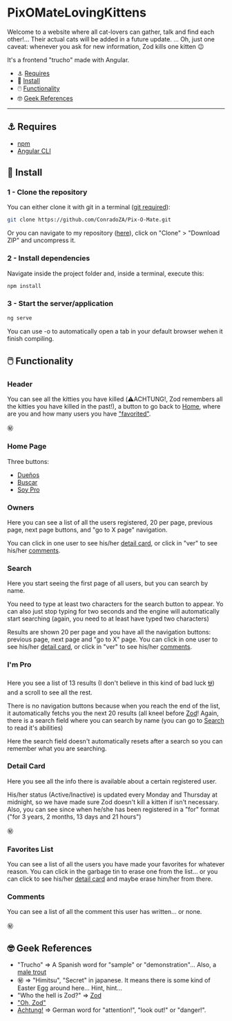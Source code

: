 # PixOMateLovingKittens

Welcome to a website where all cat-lovers can gather, talk and find each other!... Their actual cats will be added in a future update.
... Oh, just one caveat: whenever you ask for new information, Zod kills one kitten 😉

It's a frontend "trucho" made with Angular.

- ⚓ [Requires](#⚓-requires)
- 🚥 [Install](#🚥-install)
- 🖱️ [Functionality](#🖱️-functionality)
- 🤓 [Geek References](#🤓-geek-references)

---

## ⚓ Requires

- [npm](https://nodejs.org)
- [Angular CLI](https://github.com/angular/angular-cli)

## 🚥 Install

### 1 - Clone the repository

You can either clone it with git in a terminal ([git required](https://git-scm.com/book/en/v2/Getting-Started-Installing-Git)):

```bash
git clone https://github.com/ConradoZA/Pix-O-Mate.git

```

Or you can navigate to my repository ([here](https://github.com/ConradoZA/Pix-O-Mate)), click on "Clone" > "Download ZIP" and uncompress it.

### 2 - Install dependencies

Navigate inside the project folder and, inside a terminal, execute this:

```bash
npm install
```

### 3 - Start the server/application

```bash
ng serve
```

You can use -o to automatically open a tab in your default browser wehen it finish compiling.

## 🖱️ Functionality

### Header

You can see all the kitties you have killed (⚠️ACHTUNG!, Zod remembers all the kitties you have killed in the past!), a button to go back to [Home](#home-page), where are you and how many users you have ["favorited"](#favorites-list).

㊙️

### Home Page

Three buttons:

- [Dueños](#owners)
- [Buscar](#search)
- [Soy Pro](#i'm-pro)

### Owners

Here you can see a list of all the users registered, 20 per page, previous page, next page buttons, and "go to X page" navigation.

You can click in one user to see his/her [detail card](#detail-card), or click in "ver" to see his/her [comments](#comments).

### Search

Here you start seeing the first page of all users, but you can search by name.

You need to type at least two characters for the search button to appear.
Yo can also just stop typing for two seconds and the engine will automatically start searching (again, you need to at least have typed two characters)

Results are shown 20 per page and you have all the navigation buttons: previous page, next page and "go to X" page.
You can click in one user to see his/her [detail card](#detail-card), or click in "ver" to see his/her [comments](#comments).

### I'm Pro

Here you see a list of 13 results (I don't believe in this kind of bad luck [⛎](https://saintseiya.fandom.com/wiki/Ophiuchus_Odysseus)) and a scroll to see all the rest.

There is no navigation buttons because when you reach the end of the list, it automatically fetchs you the next 20 results (all kneel before [Zod](https://www.youtube.com/watch?v=VPAaSqwZGzk)!
Again, there is a search field where you can search by name (you can go to [Search](#search) to read it's abilities)

Here the search field doesn't automatically resets after a search so you can remember what you are searching.

### Detail Card

Here you see all the info there is available about a certain registered user.

His/her status (Active/Inactive) is updated every Monday and Thursday at midnight, so we have made sure Zod doesn't kill a kitten if isn't necessary.
Also, you can see since when he/she has been registered in a "for" format ("for 3 years, 2 months, 13 days and 21 hours")

㊙️

### Favorites List

You can see a list of all the users you have made your favorites for whatever reason.
You can click in the garbage tin to erase one from the list... or you can click to see his/her [detail card](#detail-card) and maybe erase him/her from there.

### Comments

You can see a list of all the comment this user has written... or none.

㊙️

## 🤓 Geek References

- "Trucho" => A Spanish word for "sample" or "demonstration"... Also, a [male trout](https://www.senorcool.com/en/system/files/styles/artwork_artprint/private/senorcool_malagoncita_te_quiero_mucho_como_la_trucha_al_trucho.png?itok=8VEgKDrW)
- ㊙️ => "Himitsu", "Secret" in japanese. It means there is some kind of Easter Egg around here... Hint, hint...
- "Who the hell is Zod?" => [Zod](https://en.wikipedia.org/wiki/General_Zod)
- ["Oh, Zod"](https://www.youtube.com/watch?v=dnew78z1a-s)
- [Achtung!](https://www.youtube.com/watch?v=ksmuG8z5zAY) => German word for "attention!", "look out!" or "danger!".
